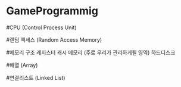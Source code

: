 # GameProgrammig

#CPU (Control Process Unit)

#랜덤 엑세스 (Random Access Memory)

#메모리 구조
  레지스터
  캐시
  메모리 (주로 우리가 관리하게될 영역)
  하드디스크

#배열 (Array)

#연결리스트 (Linked List)
